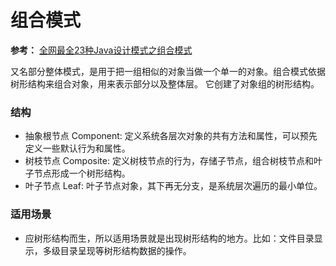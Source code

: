 # 组合模式

**参考：** [全网最全23种Java设计模式之组合模式](https://www.bilibili.com/video/BV1Np4y1z7BU?p=82)

又名部分整体模式，是用于把一组相似的对象当做一个单一的对象。组合模式依据树形结构来组合对象，用来表示部分以及整体层。 它创建了对象组的树形结构。

### 结构

- 抽象根节点 Component: 定义系统各层次对象的共有方法和属性，可以预先定义一些默认行为和属性。
- 树枝节点 Composite: 定义树枝节点的行为，存储子节点，组合树枝节点和叶子节点形成一个树形结构。
- 叶子节点 Leaf: 叶子节点对象，其下再无分支，是系统层次遍历的最小单位。

### 适用场景

- 应树形结构而生，所以适用场景就是出现树形结构的地方。比如：文件目录显示，多级目录呈现等树形结构数据的操作。
